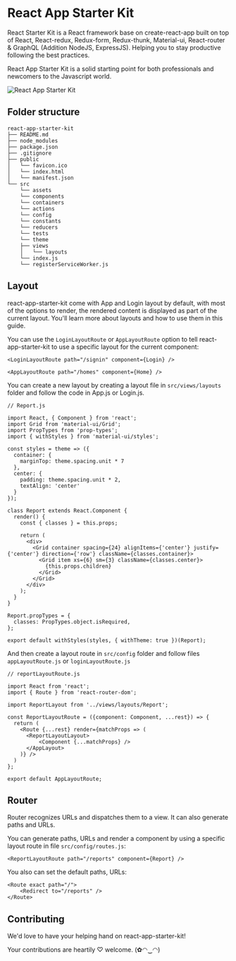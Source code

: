 # React App Starter Kit

React Starter Kit is a React framework base on create-react-app built on top of React, React-redux, Redux-form, Redux-thunk, Material-ui, React-router &   GraphQL (Addition NodeJS, ExpressJS). Helping you to stay productive following the best practices.

React App Starter Kit is a solid starting point for both professionals and newcomers to the Javascript world.

![React App Starter Kit](https://github.com/reactappstarterkit/reactappstarterkit.github.io/blob/master/images/signin-screen.png "React App Starter Kit")

## Folder structure

```
react-app-starter-kit
├── README.md
├── node_modules
├── package.json
├── .gitignore
├── public
│   └── favicon.ico
│   └── index.html
│   └── manifest.json
└── src
    └── assets
    └── components
    └── containers
    └── actions
    └── config
    └── constants
    └── reducers
    └── tests
    └── theme
    ├── views
    │   └── layouts
    └── index.js
    └── registerServiceWorker.js
```

## Layout

react-app-starter-kit come with App and Login layout by default, with most of the options to render, the rendered content is displayed as part of the current layout. You'll learn more about layouts and how to use them in this guide.

You can use the `LoginLayoutRoute` or `AppLayoutRoute` option to tell react-app-starter-kit to use a specific layout for the current component:

```
<LoginLayoutRoute path="/signin" component={Login} />
```

```
<AppLayoutRoute path="/homes" component={Home} />
```

You can create a new layout by creating a layout file in `src/views/layouts` folder and follow the code in App.js or Login.js.

```
// Report.js

import React, { Component } from 'react';
import Grid from 'material-ui/Grid';
import PropTypes from 'prop-types';
import { withStyles } from 'material-ui/styles';
  
const styles = theme => ({
  container: {
    marginTop: theme.spacing.unit * 7
  },
  center: {
    padding: theme.spacing.unit * 2,
    textAlign: 'center'
  }
});

class Report extends React.Component {
  render() {
    const { classes } = this.props;

    return (
      <div>
        <Grid container spacing={24} alignItems={'center'} justify={'center'} direction={'row'} className={classes.container}>
          <Grid item xs={6} sm={3} className={classes.center}>
            {this.props.children}
          </Grid>
        </Grid>
      </div>
    );
  }
}

Report.propTypes = {
  classes: PropTypes.object.isRequired,
};

export default withStyles(styles, { withTheme: true })(Report);
```

And then create a layout route in `src/config` folder and follow files `appLayoutRoute.js` or `loginLayoutRoute.js` 

```
// reportLayoutRoute.js

import React from 'react';
import { Route } from 'react-router-dom';

import ReportLayout from '../views/layouts/Report';

const ReportLayoutRoute = ({component: Component, ...rest}) => {
  return (
    <Route {...rest} render={matchProps => (
      <ReportLayoutLayout>
          <Component {...matchProps} />
      </AppLayout>
    )} />
  )
};

export default AppLayoutRoute;
```

## Router

Router recognizes URLs and dispatches them to a view. It can also generate paths and URLs.

You can generate paths, URLs and render a component by using a specific layout route in file `src/config/routes.js`:

```
<ReportLayoutRoute path="/reports" component={Report} />
```

You also can set the default paths, URLs:

```
<Route exact path="/">
    <Redirect to="/reports" />
</Route>
```

## Contributing

We'd love to have your helping hand on react-app-starter-kit!

Your contributions are heartily ♡ welcome. (✿◠‿◠)
